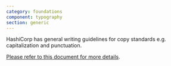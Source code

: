 ```yaml
---
category: foundations
component: typography
section: generic
---
```



<section data-section="writing-guidelines">
  
  <p class="dummy-paragraph">HashiCorp has general writing guidelines for copy standards e.g. capitalization and
    punctuation.</p>
  <p class="dummy-paragraph">
    <a
      href="https://docs.google.com/document/d/1ABNkYIp6aLwPYNpuYOFcDFBFCcnH_4ePRaLP-gD_tKE/edit#heading=h.w9d2qpiz1vpb"
      target="_blank"
      rel="noopener noreferrer"
    >Please refer to this document for more details</a>.</p>
</section>
